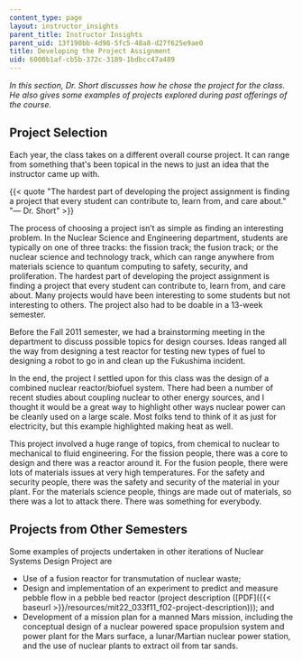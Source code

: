 ```yaml
---
content_type: page
layout: instructor_insights
parent_title: Instructor Insights
parent_uid: 13f190bb-4d98-5fc5-48a8-d27f625e9ae0
title: Developing the Project Assignment
uid: 6000b1af-cb5b-372c-3189-1bdbcc47a489
---
```


_In this section, Dr. Short discusses how he chose the project for the class. He also gives some examples of projects explored during past offerings of the course._

Project Selection
-----------------

Each year, the class takes on a different overall course project. It can range from something that's been topical in the news to just an idea that the instructor came up with.

{{< quote "The hardest part of developing the project assignment is finding a project that every student can contribute to, learn from, and care about." "— Dr. Short" >}}

The process of choosing a project isn’t as simple as finding an interesting problem. In the Nuclear Science and Engineering department, students are typically on one of three tracks: the fission track; the fusion track; or the nuclear science and technology track, which can range anywhere from materials science to quantum computing to safety, security, and proliferation. The hardest part of developing the project assignment is finding a project that every student can contribute to, learn from, and care about. Many projects would have been interesting to some students but not interesting to others. The project also had to be doable in a 13-week semester.

Before the Fall 2011 semester, we had a brainstorming meeting in the department to discuss possible topics for design courses. Ideas ranged all the way from designing a test reactor for testing new types of fuel to designing a robot to go in and clean up the Fukushima incident.

In the end, the project I settled upon for this class was the design of a combined nuclear reactor/biofuel system. There had been a number of recent studies about coupling nuclear to other energy sources, and I thought it would be a great way to highlight other ways nuclear power can be cleanly used on a large scale. Most folks tend to think of it as just for electricity, but this example highlighted making heat as well.

This project involved a huge range of topics, from chemical to nuclear to mechanical to fluid engineering. For the fission people, there was a core to design and there was a reactor around it. For the fusion people, there were lots of materials issues at very high temperatures. For the safety and security people, there was the safety and security of the material in your plant. For the materials science people, things are made out of materials, so there was a lot to attack there. There was something for everybody.

Projects from Other Semesters
-----------------------------

Some examples of projects undertaken in other iterations of Nuclear Systems Design Project are

*   Use of a fusion reactor for transmutation of nuclear waste;
*   Design and implementation of an experiment to predict and measure pebble flow in a pebble bed reactor (project description ([PDF]({{< baseurl >}}/resources/mit22_033f11_f02-project-description))); and
*   Development of a mission plan for a manned Mars mission, including the conceptual design of a nuclear powered space propulsion system and power plant for the Mars surface, a lunar/Martian nuclear power station, and the use of nuclear plants to extract oil from tar sands.